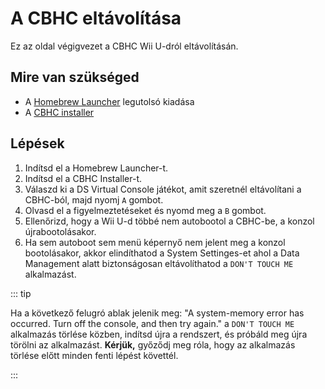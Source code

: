 # A CBHC eltávolítása

Ez az oldal végigvezet a CBHC Wii U-dról eltávolításán.

## Mire van szükséged

- A [Homebrew Launcher](https://github.com/dimok789/homebrew_launcher/releases/tag/v1.5) legutolsó kiadása
- A [CBHC installer](https://github.com/FIX94/haxchi/releases)

## Lépések

1. Indítsd el a Homebrew Launcher-t.
2. Indítsd el a CBHC Installer-t.
3. Válaszd ki a DS Virtual Console játékot, amit szeretnél eltávolítani a CBHC-ból, majd nyomj `A` gombot.
4. Olvasd el a figyelmeztetéseket és nyomd meg a `B` gombot.
5. Ellenőrizd, hogy a Wii U-d többé nem autobootol a CBHC-be, a konzol újrabootolásakor.
6. Ha sem autoboot sem menü képernyő nem jelent meg a konzol bootolásakor, akkor elindíthatod a System Settinges-et ahol a Data Management alatt biztonságosan eltávolíthatod a `DON'T TOUCH ME` alkalmazást.

::: tip

Ha a következő felugró ablak jelenik meg: "A system-memory error has occurred. Turn off the console, and then try again." a `DON'T TOUCH ME` alkalmazás törlése közben, indítsd újra a rendszert, és próbáld meg újra törölni az alkalmazást. **Kérjük,** győződj meg róla, hogy az alkalmazás törlése előtt minden fenti lépést követtél.

:::
